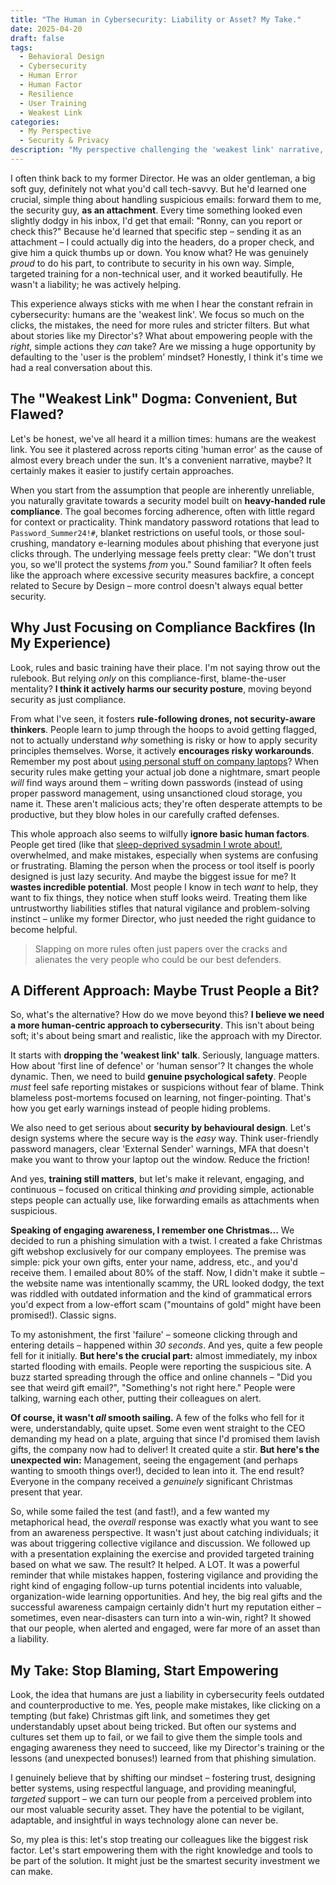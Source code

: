 ```yaml
---
title: "The Human in Cybersecurity: Liability or Asset? My Take."
date: 2025-04-20
draft: false
tags:
  - Behavioral Design
  - Cybersecurity
  - Human Error
  - Human Factor
  - Resilience
  - User Training
  - Weakest Link
categories:
  - My Perspective
  - Security & Privacy
description: "My perspective challenging the 'weakest link' narrative, illustrated by how even simple, targeted training can empower users to become valuable security allies." # Updated description
---
```


I often think back to my former Director. He was an older gentleman, a big soft guy, definitely not what you'd call tech-savvy. But he'd learned one crucial, simple thing about handling suspicious emails: forward them to me, the security guy, **as an attachment**. Every time something looked even slightly dodgy in his inbox, I'd get that email: "Ronny, can you report or check this?" Because he'd learned that specific step – sending it as an attachment – I could actually dig into the headers, do a proper check, and give him a quick thumbs up or down. You know what? He was genuinely *proud* to do his part, to contribute to security in his own way. Simple, targeted training for a non-technical user, and it worked beautifully. He wasn't a liability; he was actively helping.

This experience always sticks with me when I hear the constant refrain in cybersecurity: humans are the 'weakest link'. We focus so much on the clicks, the mistakes, the need for more rules and stricter filters. But what about stories like my Director's? What about empowering people with the *right*, simple actions they *can* take? Are we missing a huge opportunity by defaulting to the 'user is the problem' mindset? Honestly, I think it's time we had a real conversation about this.

## The "Weakest Link" Dogma: Convenient, But Flawed?

Let's be honest, we've all heard it a million times: humans are the weakest link. You see it plastered across reports citing 'human error' as the cause of almost every breach under the sun. It's a convenient narrative, maybe? It certainly makes it easier to justify certain approaches.

When you start from the assumption that people are inherently unreliable, you naturally gravitate towards a security model built on **heavy-handed rule compliance**. The goal becomes forcing adherence, often with little regard for context or practicality. Think mandatory password rotations that lead to `Password_Summer24!#`, blanket restrictions on useful tools, or those soul-crushing, mandatory e-learning modules about phishing that everyone just clicks through. The underlying message feels pretty clear: "We don't trust you, so we'll protect the systems *from* you." Sound familiar? It often feels like the approach where excessive security measures backfire, a concept related to Secure by Design – more control doesn't always equal better security.

## Why Just Focusing on Compliance Backfires (In My Experience)

Look, rules and basic training have their place. I'm not saying throw out the rulebook. But relying *only* on this compliance-first, blame-the-user mentality? **I think it actively harms our security posture**, moving beyond security as just compliance.

From what I've seen, it fosters **rule-following drones, not security-aware thinkers**. People learn to jump through the hoops to avoid getting flagged, not to actually understand *why* something is risky or how to apply security principles themselves. Worse, it actively **encourages risky workarounds**. Remember my post about [using personal stuff on company laptops](/posts/2025/03/company-laptops-personal-use-security-balance/)? When security rules make getting your actual job done a nightmare, smart people *will* find ways around them – writing down passwords (instead of using proper password management, using unsanctioned cloud storage, you name it. These aren't malicious acts; they're often desperate attempts to be productive, but they blow holes in our carefully crafted defenses.

This whole approach also seems to wilfully **ignore basic human factors**. People get tired (like that [sleep-deprived sysadmin I wrote about!](/posts/2025/03/the-sleep-deprived-sysadmin-how-lack-of-sleep-affects-performance-productivity-and-security/), overwhelmed, and make mistakes, especially when systems are confusing or frustrating. Blaming the person when the process or tool itself is poorly designed is just lazy security. And maybe the biggest issue for me? It **wastes incredible potential**. Most people I know in tech *want* to help, they want to fix things, they notice when stuff looks weird. Treating them like untrustworthy liabilities stifles that natural vigilance and problem-solving instinct – unlike my former Director, who just needed the right guidance to become helpful.

> Slapping on more rules often just papers over the cracks and alienates the very people who could be our best defenders.

## A Different Approach: Maybe Trust People a Bit?

So, what's the alternative? How do we move beyond this? **I believe we need a more human-centric approach to cybersecurity**. This isn't about being soft; it's about being smart and realistic, like the approach with my Director.

It starts with **dropping the 'weakest link' talk**. Seriously, language matters. How about 'first line of defence' or 'human sensor'? It changes the whole dynamic. Then, we need to build **genuine psychological safety**. People *must* feel safe reporting mistakes or suspicions without fear of blame. Think blameless post-mortems focused on learning, not finger-pointing. That's how you get early warnings instead of people hiding problems.

We also need to get serious about **security by behavioural design**. Let's design systems where the secure way is the *easy* way. Think user-friendly password managers, clear 'External Sender' warnings, MFA that doesn't make you want to throw your laptop out the window. Reduce the friction!

And yes, **training still matters**, but let's make it relevant, engaging, and continuous – focused on critical thinking *and* providing simple, actionable steps people can actually use, like forwarding emails as attachments when suspicious.

**Speaking of engaging awareness, I remember one Christmas...** We decided to run a phishing simulation with a twist. I created a fake Christmas gift webshop exclusively for our company employees. The premise was simple: pick your own gifts, enter your name, address, etc., and you'd receive them. I emailed about 80% of the staff. Now, I didn't make it subtle – the website name was intentionally scammy, the URL looked dodgy, the text was riddled with outdated information and the kind of grammatical errors you'd expect from a low-effort scam ("mountains of gold" might have been promised!). Classic signs.

To my astonishment, the first 'failure' – someone clicking through and entering details – happened within *30 seconds*. And yes, quite a few people fell for it initially. **But here's the crucial part:** almost immediately, my inbox started flooding with emails. People were reporting the suspicious site. A buzz started spreading through the office and online channels – "Did you see that weird gift email?", "Something's not right here." People were talking, warning each other, putting their colleagues on alert.

**Of course, it wasn't *all* smooth sailing.** A few of the folks who fell for it were, understandably, quite upset. Some even went straight to the CEO demanding my head on a plate, arguing that since I'd promised them lavish gifts, the company now had to deliver! It created quite a stir. **But here's the unexpected win:** Management, seeing the engagement (and perhaps wanting to smooth things over!), decided to lean into it. The end result? Everyone in the company received a *genuinely* significant Christmas present that year.

So, while some failed the test (and fast!), and a few wanted my metaphorical head, the *overall* response was exactly what you want to see from an awareness perspective. It wasn't just about catching individuals; it was about triggering collective vigilance and discussion. We followed up with a presentation explaining the exercise and provided targeted training based on what we saw. The result? It helped. A LOT. It was a powerful reminder that while mistakes happen, fostering vigilance and providing the right kind of engaging follow-up turns potential incidents into valuable, organization-wide learning opportunities. And hey, the big real gifts and the successful awareness campaign certainly didn't hurt my reputation either – sometimes, even near-disasters can turn into a win-win, right? It showed that our people, when alerted and engaged, were far more of an asset than a liability.

## My Take: Stop Blaming, Start Empowering

Look, the idea that humans are just a liability in cybersecurity feels outdated and counterproductive to me. Yes, people make mistakes, like clicking on a tempting (but fake) Christmas gift link, and sometimes they get understandably upset about being tricked. But often our systems and cultures set them up to fail, or we fail to give them the simple tools and engaging awareness they need to succeed, like my Director's training or the lessons (and unexpected bonuses!) learned from that phishing simulation.

I genuinely believe that by shifting our mindset – fostering trust, designing better systems, using respectful language, and providing meaningful, *targeted* support – we can turn our people from a perceived problem into our most valuable security asset. They have the potential to be vigilant, adaptable, and insightful in ways technology alone can never be.

So, my plea is this: let's stop treating our colleagues like the biggest risk factor. Let's start empowering them with the right knowledge and tools to be part of the solution. It might just be the smartest security investment we can make.
